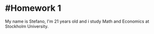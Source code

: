 # #Homework 1

My name is Stefano, I'm 21 years old and i study Math and Economics at Stockholm University.